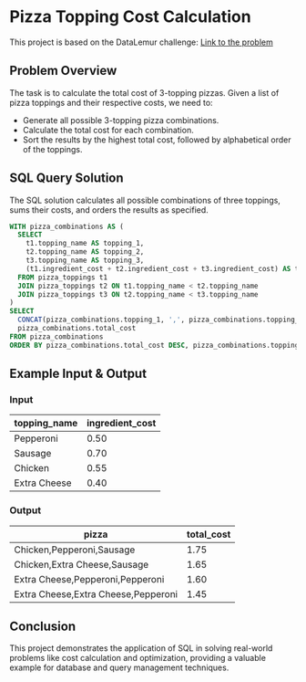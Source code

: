 
# Pizza Topping Cost Calculation

This project is based on the DataLemur challenge: [Link to the problem](https://datalemur.com/questions/pizzas-topping-cost)

## Problem Overview
The task is to calculate the total cost of 3-topping pizzas. Given a list of pizza toppings and their respective costs, we need to:
- Generate all possible 3-topping pizza combinations.
- Calculate the total cost for each combination.
- Sort the results by the highest total cost, followed by alphabetical order of the toppings.

## SQL Query Solution
The SQL solution calculates all possible combinations of three toppings, sums their costs, and orders the results as specified.

```sql
WITH pizza_combinations AS (
  SELECT 
    t1.topping_name AS topping_1, 
    t2.topping_name AS topping_2, 
    t3.topping_name AS topping_3,
    (t1.ingredient_cost + t2.ingredient_cost + t3.ingredient_cost) AS total_cost
  FROM pizza_toppings t1
  JOIN pizza_toppings t2 ON t1.topping_name < t2.topping_name
  JOIN pizza_toppings t3 ON t2.topping_name < t3.topping_name
)
SELECT 
  CONCAT(pizza_combinations.topping_1, ',', pizza_combinations.topping_2, ',', pizza_combinations.topping_3) AS pizza,
  pizza_combinations.total_cost
FROM pizza_combinations
ORDER BY pizza_combinations.total_cost DESC, pizza_combinations.topping_1, pizza_combinations.topping_2, pizza_combinations.topping_3;
```

## Example Input & Output
### Input
| topping_name | ingredient_cost |
|--------------|-----------------|
| Pepperoni    | 0.50            |
| Sausage      | 0.70            |
| Chicken      | 0.55            |
| Extra Cheese | 0.40            |

### Output
| pizza                           | total_cost |
|---------------------------------|------------|
| Chicken,Pepperoni,Sausage       | 1.75       |
| Chicken,Extra Cheese,Sausage   | 1.65       |
| Extra Cheese,Pepperoni,Pepperoni| 1.60       |
| Extra Cheese,Extra Cheese,Pepperoni| 1.45    |

## Conclusion
This project demonstrates the application of SQL in solving real-world problems like cost calculation and optimization, providing a valuable example for database and query management techniques.
